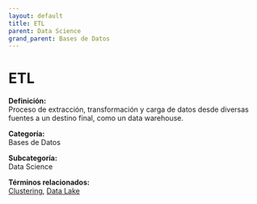 ```yaml
---
layout: default
title: ETL
parent: Data Science
grand_parent: Bases de Datos
---
```


# ETL

**Definición:**  
Proceso de extracción, transformación y carga de datos desde diversas fuentes a un destino final, como un data warehouse.

**Categoría:**  
Bases de Datos  

**Subcategoría:**  
Data Science

**Términos relacionados:**  
[Clustering](https://maleniski.github.io/diccionario-angl-tec-mx/docs/bases-de-datos/data-science/clustering.html), [Data Lake](https://maleniski.github.io/diccionario-angl-tec-mx/docs/bases-de-datos/data-science/data-lake.html)
